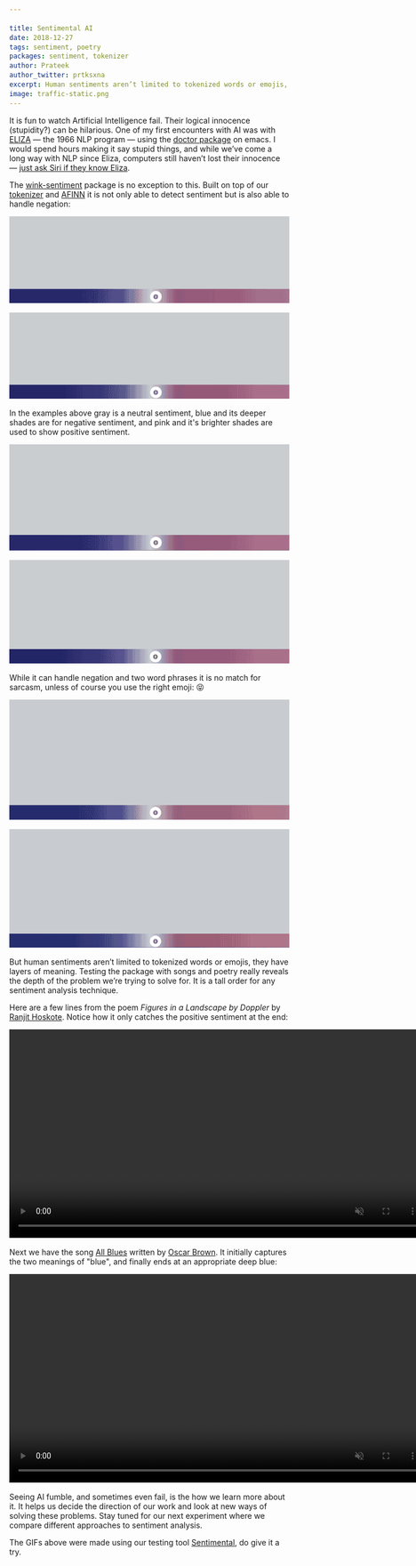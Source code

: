 ```yaml
---

title: Sentimental AI
date: 2018-12-27
tags: sentiment, poetry
packages: sentiment, tokenizer
author: Prateek
author_twitter: prtksxna
excerpt: Human sentiments aren’t limited to tokenized words or emojis, they have layers of meaning.
image: traffic-static.png
---
```


It is fun to watch Artificial Intelligence fail. Their logical innocence (stupidity?) can be hilarious. One of my first encounters with AI was with [ELIZA](https://en.wikipedia.org/wiki/ELIZA) — the 1966 NLP program — using the [doctor package](https://www.emacswiki.org/emacs/EmacsDoctor) on emacs. I would spend hours making it say stupid things, and while we’ve come a long way with NLP since Eliza, computers still haven’t lost their innocence — [just ask Siri if they know Eliza](https://twitter.com/winkjs_org/status/1078175972678094848).

The [wink-sentiment](https://github.com/winkjs/wink-sentiment) package is no exception to this. Built on top of our [tokenizer](https://github.com/winkjs/wink-tokenizer) and [AFINN](https://arxiv.org/abs/1103.2903) it is not only able to detect sentiment but is also able to handle negation:

<a href="http://winkjs.org/sentimental/index.html?text=Today was fun!"><img src="/images/today-was-fun.gif"/></a>

<a href="http://winkjs.org/sentimental/index.html?text=Today was not fun."><img src="/images/today-was-not-fun.gif"/></a>


In the examples above gray is a neutral sentiment, blue and its deeper shades are for negative sentiment, and pink and it's brighter shades are used to show positive sentiment.

<a href="http://winkjs.org/sentimental/index.html?text=Sometimes I can be so short sighted."><img src="/images/short-sighted.gif"/></a>

<a href="http://winkjs.org/sentimental/index.html?text=Not so well done my son! I am unhappy."><img src="/images/well-done.gif"/></a>

While it can handle negation and two word phrases it is no match for sarcasm, unless of course you use the right emoji: 😝

<a href="http://winkjs.org/sentimental/index.html?text=Traffic%20%20on%20my%20way%20back%20is%0Djust%20what%20I%20needed%20%0DThis%20is%20great!%20%20Terrific!"><img src="/images/traffic.gif"/></a>

<a href="http://winkjs.org/sentimental/index.html?text=Traffic%20%F0%9F%9A%AB%20on%20my%20way%20back%20is%0Djust%20what%20I%20needed%20%F0%9F%98%A9%F0%9F%98%A0%0DThis%20is%20great!%20%F0%9F%98%92%20Terrific!%20%F0%9F%98%90"><img src="/images/traffic-emoji.gif"/></a>

But human sentiments aren’t limited to tokenized words or emojis, they have layers of meaning. Testing the package with songs and poetry really reveals the depth of the problem we’re trying to solve for. It is a tall order for any sentiment analysis technique.

Here are a few lines from the poem *Figures in a Landscape by Doppler* by [Ranjit Hoskote](https://en.wikipedia.org/wiki/Ranjit_Hoskote). Notice how it only catches the positive sentiment at the end:

<video muted autoplay loop width="750">
  <source src="/images/earthquakes.mp4" type="video/mp4">
  <source src="/images/earthquakes.webm" type="video/webm">
  <p>Your browser doesn't support HTML5 video. Here is
     a <a href="/images/earthquakes.mp4">link to the video</a> instead.</p>
</video>

Next we have the song [All Blues](https://en.wikipedia.org/wiki/All_Blues) written by [Oscar Brown](https://en.wikipedia.org/wiki/Oscar_Brown). It initially captures the two meanings of "blue", and finally ends at an appropriate deep blue:

<video muted autoplay loop width="750">
  <source src="/images/blues.mp4" type="video/mp4">
  <source src="/images/blues.webm" type="video/webm">
  <p>Your browser doesn't support HTML5 video. Here is
     a <a href="/images/blues.mp4">link to the video</a> instead.</p>
</video>

Seeing AI fumble, and sometimes even fail, is the how we learn more about it. It helps us decide the direction of our work and look at new ways of solving these problems. Stay tuned for our next experiment where we compare different approaches to sentiment analysis.

The GIFs above were made using our testing tool [Sentimental](http://winkjs.org/sentimental), do give it a try.

